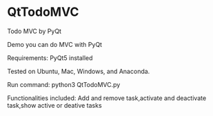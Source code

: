 # QtTodoMVC
Todo MVC by PyQt

Demo you can do MVC with PyQt

Requirements: PyQt5 installed

Tested on Ubuntu, Mac, Windows, and Anaconda.

Run command: python3 QtTodoMVC.py

Functionalities included: Add and remove task,activate and deactivate task,show active or deative tasks


